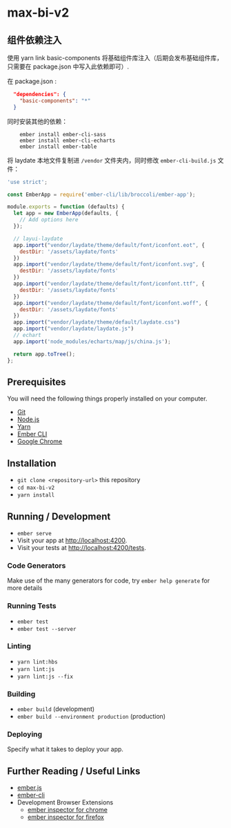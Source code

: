 # max-bi-v2

## 组件依赖注入
使用 yarn link basic-components 将基础组件库注入（后期会发布基础组件库，只需要在 package.json 中写入此依赖即可）.  

在 package.json :
``` json
  "dependencies": {
    "basic-components": "*"
  }
```
同时安装其他的依赖：  
``` command
    ember install ember-cli-sass
    ember install ember-cli-echarts
    ember install ember-table
```

将 laydate 本地文件复制进 `/vendor` 文件夹内，同时修改 `ember-cli-build.js` 文件：
``` javascript
'use strict';

const EmberApp = require('ember-cli/lib/broccoli/ember-app');

module.exports = function (defaults) {
  let app = new EmberApp(defaults, {
    // Add options here
  });

  // layui-laydate
  app.import("vendor/laydate/theme/default/font/iconfont.eot", {
    destDir: '/assets/laydate/fonts'
  })
  app.import("vendor/laydate/theme/default/font/iconfont.svg", {
    destDir: '/assets/laydate/fonts'
  })
  app.import("vendor/laydate/theme/default/font/iconfont.ttf", {
    destDir: '/assets/laydate/fonts'
  })
  app.import("vendor/laydate/theme/default/font/iconfont.woff", {
    destDir: '/assets/laydate/fonts'
  })
  app.import("vendor/laydate/theme/default/laydate.css")
  app.import("vendor/laydate/laydate.js")
  // echart
  app.import('node_modules/echarts/map/js/china.js');

  return app.toTree();
};

```
## Prerequisites

You will need the following things properly installed on your computer.

* [Git](https://git-scm.com/)
* [Node.js](https://nodejs.org/)
* [Yarn](https://yarnpkg.com/)
* [Ember CLI](https://ember-cli.com/)
* [Google Chrome](https://google.com/chrome/)

## Installation

* `git clone <repository-url>` this repository
* `cd max-bi-v2`
* `yarn install`

## Running / Development

* `ember serve`
* Visit your app at [http://localhost:4200](http://localhost:4200).
* Visit your tests at [http://localhost:4200/tests](http://localhost:4200/tests).

### Code Generators

Make use of the many generators for code, try `ember help generate` for more details

### Running Tests

* `ember test`
* `ember test --server`

### Linting

* `yarn lint:hbs`
* `yarn lint:js`
* `yarn lint:js --fix`

### Building

* `ember build` (development)
* `ember build --environment production` (production)

### Deploying

Specify what it takes to deploy your app.

## Further Reading / Useful Links

* [ember.js](https://emberjs.com/)
* [ember-cli](https://ember-cli.com/)
* Development Browser Extensions
  * [ember inspector for chrome](https://chrome.google.com/webstore/detail/ember-inspector/bmdblncegkenkacieihfhpjfppoconhi)
  * [ember inspector for firefox](https://addons.mozilla.org/en-US/firefox/addon/ember-inspector/)
